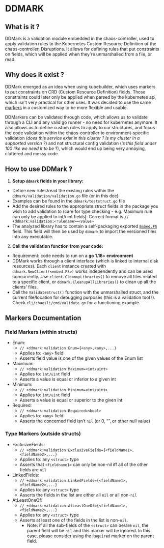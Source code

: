# DDMARK

## What is it ?
DDMark is a validation module embedded in the chaos-controller, used to apply validation rules to the Kubernetes Custom Resource Definition of the chaos-controller, Disruptions. 
It allows for defining rules that put constraints on fields, which will be applied when they're unmarshalled from a file, or read.

## Why does it exist ?

DDMark emerged as an idea when using kubebuilder, which uses markers to put constraints on CRD (Custom Resource Definition) fields.
Those constraints could later only be applied when parsed by the kubernetes api, which isn't very practical for other uses.
It was decided to use the same [markers](https://pkg.go.dev/sigs.k8s.io/controller-tools/pkg/markers) in a customized way to be more flexible and usable.

DDMarkers can be validated through code, which allows us to validate through a CLI and any valid go runner - no need for kubernetes anymore. 
It also allows us to define custom rules to apply to our structures, and focus the code validation within the chaos-controller to environment-specific validation (*does this service exist in this cluster ? Is my cluster in a supported version ?*) and not structural config validation (*is this field under 100 like we need it to be* ?), which would end up being very annoying, cluttered and messy code.

## How to use DDMark ?

1. **Setup `ddmark` fields in your library:**

* Define new rules/read the existing rules within the `ddmark/validation/validation.go` file (or in this doc)
* Examples can be found in the `ddmark/teststruct.go` file
* Add the desired rules to the appropriate struct fields in the package you wish to add validation to (care for type checking - e.g. Maximum rule can only be applied to int/uint fields). Correct format is `// +ddmark:validation:<rulename>=<value>`
* The analyzed library has to contain a self-packaging exported [`Embed.FS`](https://pkg.go.dev/embed) field. This field will then be used by `ddmark` to import the versioned files into any executable.

2. **Call the validation function from your code:**

* Requirement: code needs to run on a **go 1.18+ environment**
* DDMark works through a client interface (which is linked to internal disk resources). Each `client` instance created with `ddmark.NewClient(<embed.FS>)` works independently and can be used concurrently. Use `client.CleanupLibraries()` to remove all files related to a specific client, or `ddmark.CleanupAllLibraries()` to clean up all the clients' files.
* Call the `ValidateStruct()` function with the unmarshalled struct, and the current file/location for debugging purposes (this is a validation tool !). Check `cli/chaosli/cmd/validate.go` for a functioning example.

## Markers Documentation
### Field Markers (within structs)
- Enum:
  - `// +ddmark:validation:Enum={<any>,<any>,...}`
  - Applies to: `<any>` field
  - Asserts field value is one of the given values of the Enum list
- Maximum:
  - `// +ddmark:validation:Maximum=<int/uint>`
  - Applies to: `int/uint` field
  - Asserts a value is equal or inferior to a given int
- Minimum:
  - `// +ddmark:validation:Minimum=<int/uint>`
  - Applies to: `int/uint` field
  - Asserts a value is equal or superior to the given int
- Required:
  - `// +ddmark:validation:Required=<bool>`
  - Applies to: `<any>` field
  - Asserts the concerned field isn’t `nil` (or 0, “”, or other null value)

### Type Markers (outside structs)
- ExclusiveFields:
  - `// +ddmark:validation:ExclusiveFields={<fieldName1>,<fieldName2>,...}`
  - Applies to: any `<struct>` type
  - Asserts that `<fieldname1>` can only be non-nil iff all of the other fields are `nil`
- LinkedFields:
  - `// +ddmark:validation:LinkedFields={<fieldName1>,<fieldName2>,...}`
  - Applies to: any `<struct>` type
  - Asserts the fields in the list are either all `nil` or all non-`nil`
- AtLeastOneOf:
  - `// +ddmark:validation:AtLeastOneOf={<fieldName1>,<fieldName2>,...}`
  - Applies to: any `<struct>` type
  - Asserts at least one of the fields in the list is non-`nil`.
    - Note: if all the sub-fields of the `<struct>` can be/are `nil`, the parent field will be `nil` and this marker will be ignored. In this case, please consider using the `Required` marker on the parent field.
